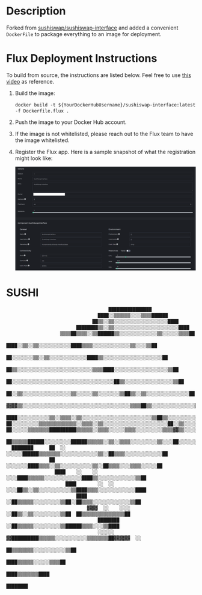 # Description
Forked from [sushiswap/sushiswap-interface](https://github.com/sushiswap/sushiswap-interface) and added a convenient `DockerFile` to package everything to an image for deployment.

# Flux Deployment Instructions
To build from source, the instructions are listed below. Feel free to use [this video](https://youtu.be/tuk_0COWRDA) as reference.

1. Build the image:
    ```
    docker build -t ${YourDockerHubUsername}/sushiswap-interface:latest -f Dockerfile.flux .
    ```
2. Push the image to your Docker Hub account.
3. If the image is not whitelisted, please reach out to the Flux team to have the image whitelisted.
4. Register the Flux app. Here is a sample snapshot of what the registration might look like:

    ![](sample.png)


# SUSHI
```
                                      ████████████████                                          
                                  ████░░▒▒▒▒▒▒░░░░▒▒▒▒██████                                    
                                ██▒▒░░▒▒░░░░░░░░░░░░░░░░░░░░████                                
                          ████████▒▒░░▒▒░░░░░░░░░░░░░░░░░░░░░░░░████                            
                    ▒▒▒▒██▒▒▒▒░░▒▒██████▒▒░░░░░░░░░░░░░░▒▒░░░░░░▒▒▒▒██                          
                ████░░▒▒░░▒▒░░░░░░░░░░░░████▒▒▒▒░░░░░░░░░░░░░░▒▒░░░░▒▒██                        
              ██░░░░░░░░▒▒░░▒▒░░░░░░░░░░░░░░████▒▒░░░░░░░░░░░░░░░░░░░░░░██                      
            ██▒▒░░░░░░░░░░░░░░░░░░░░░░░░░░░░▒▒▒▒████░░░░░░░░░░░░░░░░░░░░▒▒██                    
            ██░░░░░░░░░░░░░░░░░░░░░░░░░░░░░░░░░░░░░░██▒▒░░░░░░░░░░░░░░░░░░▒▒██                  
          ██░░▒▒░░░░░░░░░░░░░░░░░░▒▒░░░░░░▒▒░░░░░░░░▒▒██▒▒░░▒▒░░░░░░░░░░░░░░░░██                
      ▓▓▓▓▒▒░░░░░░░░░░░░░░░░░░░░░░░░░░░░░░░░░░░░░░░░▒▒▒▒██▒▒░░░░░░░░░░░░░░░░▒▒██                
  ████░░░░░░░░░░░░▒▒░░▒▒▒▒░░▒▒░░░░░░░░░░░░░░░░░░░░░░░░░░▒▒██▒▒░░░░░░░░░░░░░░░░▒▒██              
██░░░░░░░░░░▒▒▒▒▒▒▒▒▒▒▒▒▒▒░░▒▒▒▒░░▒▒░░░░░░░░░░░░░░░░░░░░░░░░██░░▒▒░░░░░░░░░░░░░░██              
██░░░░░░▒▒▒▒▒▒▒▒██████████▒▒▒▒▒▒░░▒▒▒▒░░░░░░▒▒▒▒░░░░░░░░░░▒▒▒▒▓▓▒▒░░░░░░░░░░░░░░▒▒██            
  ██▒▒▒▒▒▒██████░░░░░░░░░░██████▒▒▒▒▒▒░░▒▒░░▒▒▒▒░░░░░░░░░░▒▒░░░░██░░░░░░░░░░░░░░░░██            
  ████████      ██  ░░    ░░░░░░██████▒▒▒▒▒▒▒▒░░░░░░░░░░░░░░▒▒░░██▒▒▒▒░░░░░░░░░░░░░░██          
                ██            ░░░░░░░░████▒▒▒▒░░▒▒░░░░░░░░░░░░▒▒░░██▒▒▒▒░░░░▒▒▒▒░░░░░░██        
                  ████    ░░    ░░    ░░░░████▒▒▒▒▒▒░░░░░░░░░░░░░░████▒▒░░░░░░░░░░░░░░▒▒██      
                      ████        ░░  ░░  ░░░░██▒▒░░▒▒░░░░░░░░░░░░▒▒████▒▒▒▒░░░░░░░░░░░░░░████  
                          ████                ░░██▒▒▒▒▒▒░░░░░░░░░░▒▒██░░██▒▒▒▒░░░░░░░░░░░░░░▒▒██
                              ▓▓▓▓  ░░    ░░░░  ░░██▒▒░░▒▒░░░░░░░░░░▒▒██  ██▒▒▒▒▒▒▒▒▒▒▒▒▒▒▒▒██  
                                  ████████        ░░██▒▒▒▒▒▒░░░░░░░░░░▒▒██████▒▒▒▒░░░░▒▒████    
                                  ░░░░░░  ▓▓██████████▒▒▒▒▒▒░░░░░░░░░░░░▒▒▒▒▒▒▒▒██▓▓▓▓▓▓  ░░    
                                                      ██▒▒▒▒▒▒▒▒░░░░░░░░░░░░▒▒██                
                                                        ████▒▒▒▒▒▒░░░░░░▒▒▒▒██                  
                                                            ████▒▒▒▒▒▒▒▒████                    
                                                                ████████                        
```
